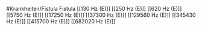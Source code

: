 #Krankheiten/Fistula
Fistula
[[130 Hz (E)]]
[[250 Hz (E)]]
[[620 Hz (E)]]
[[5750 Hz (E)]]
[[17250 Hz (E)]]
[[37300 Hz (E)]]
[[129560 Hz (E)]]
[[345430 Hz (E)]]
[[415700 Hz (E)]]
[[682020 Hz (E)]]